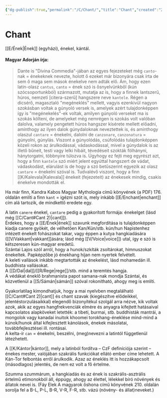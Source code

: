 ```yaml
---
{"dg-publish":true,"permalink":"/C/Chant/","title":"Chant","created":"2023-11-18T11:45","updated":"2024-05-09T02:03"}
---
```



# Chant

[[E/Ének\|Ének]] (egyházi), énekel, kántál.  

#### Magyar Adorján írja:  

> Dante is "Divina Commedia"-jában az egyes fejezeteket még `canto`-nak = énekeknek nevezte, holott ő ezeket már bizonyára csak írta de sem ő maga sem mások énekelve nem adták elő. Ám, hogy ezen latin-olasz `cantus`, `canto` = ének szó is ősnyelvünkből (kún szócsoportunkból) származott, mutatja az is, hogy a finnek lantszerű, húros, nemzeti \[citera-szerű\] hangszere neve `kantele`. Régen a dicsérő, magasztaló "megéneklés" mellett, vagyis ezenkivül nagyon szokásban voltak a gúnyoló versek is, amelyek azért tulajdonképpen így is "megénekelés"-ek voltak, amilyen gúnyoló verseket ma is szokás költeni, de amelyeket még nemrégen is szokás volt valóban dalolva, valamely pengetett húros hangszer kísérete mellett előadni, aminthogy az ilyen dalok gúnydaloknak neveztettek is, és aminthogy olaszul `cantare` = énekelni, dalolni de `canzonare`, `canzonatura` = gúnyolni, gúnylás. Viszont a gúnyolódás, csúfolódás tulajdonképpen közeli rokon az árulkodással, vádaskodással, mivel a gúnydalok is az illető bűneit, testi vagy lelki hibáit, tévedéseit szokták fölhányni, hánytorgatni, többnyire túlozva is. Úgyhogy ez fejti meg egyrészt azt, hogy a finn `kantele` szó miért jelent egyúttal hangszert de vádat, vádaskodást, elárulást is de hogy a szó betűszerint egyezik az olasz `cantare` = énekelni szóval is. Tudvalévő viszont, hogy a finn [[K/Kalevala\|Kalevala]] énekeit (fejezeteit) az énekesek mindig, csakis énekelve mondották el.  

Ha már finn, Kandra Kabos Magyar Mythologia című könyvének (a PDF) 176. oldalán említi a finn `kant` = igézni szót is, mely inkább [[E/Enchant\|enchant]] cím alá tartozik, de mindkettő eredete egy.  

A latin `canere` énekel, `cantare` pedig a gyakorított formája: énekelget (lásd még [[C/Cant#Cant 2)\|cant]]).  
Érdekes, hogy a [[E/Ének\|ének]] szavunk megfordítása is tulajdonképpen kiadja canere gyökét, de vélhetően Kan/Kün/stb. kún/hun Napistenhez intézett énekelt fohászokat takar, vagy éppen a kutya hangkiadására ([[V/Vakkant\|vakkant]]ására; lásd még [[V/Voice\|voice]]) utal, így e szó is kétszeresen kún-magyar eredetű.  
Szántai Lajos szól arról, hogy a hunok/szkíták zsoltárokat, himnuszokat énekeltek. Papképzőbe jó énekhang híjan nem nyertek felvételt.  
A keleti vallások inkább megtartották az énekelést, lásd mohamedán ill. buddhista vallásokat.  
A [[D/Dal\|dal]]/[[R/Rege\|rege]]/stb. mind a teremtés hangja.  
A védákat éneklő brahmanista papot samana-nak mondja Szántai, és közvetlenül a [[S/Sámán\|sámán]] szóval rokonítható, ahogy meg is említi.  

Gyakorlatilag kimondhatjuk, hogy a mai nyelvben megtalálható [[C/Cant#Cant 2)\|cant]] és chant szavak (kiegészítve elődeikkel, jelentéstorzulásaikkal) elegendő bizonyítékul szolgál arra nézve, kik voltak azok, akik az egyes hangfrekvenciák elmére és anyagra kifejtett hatásaival kapcsolatos alapköveket letették: a tibeti, burmai, stb. buddhisták mantrái, a mongolok vagy kanadai inuitok khoomei torokhang-éneklése mind-mind a kúnok/hunok által kifejlesztett kánolások, énekek másolatai, továbbfejlesztései ill. rontásai.  
A kelta-ír `can` = énekelni, beszélni, (meg)nevezni a latintól függetlenül létezhetett.  

A [[K/Kántor\|kántor]], mely a latinból fordítva – CzF definíciója szerint – énekes mester, valójában szakrális funkciókat ellátó ember címe lehetett. A Kán-Tor felbontás erről árulkodik. Azaz az éneklés itt is hozzákapcsolt (másodlagos) jelentés, de nem ez volt a fő értelme.  

Szumma szummárum, a hangkiadás és az ének is szakrális-asztrális értelmű etimonokból áll, éppúgy, ahogy az élettel, lélekkel bíró növények és állatok nevei is. (Fáy Elek A magyarok őshona című könyvének 210. oldalán sorolja fel a B-L, P-L, B-R, V-R, F-R, stb. vázú (növény- és állat)neveket.)  